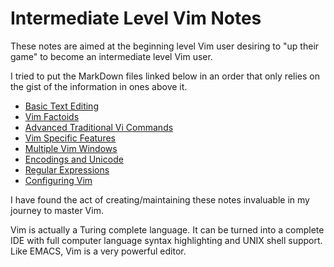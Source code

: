 # Intermediate Level Vim Notes

These notes are aimed at the beginning level Vim
user desiring to "up their game" to become
an intermediate level Vim user.

I tried to put the MarkDown files linked below in
an order that only relies on the gist of the
information in ones above it.

* [Basic Text Editing](basicTextEditing.md)
* [Vim Factoids](vimFactoids.md)
* [Advanced Traditional Vi Commands](advTradViCommands.md)
* [Vim Specific Features](vimSpecificFeatures.md)
* [Multiple Vim Windows](multipleVimWindows.md)
* [Encodings and Unicode](encodingsUnicode.md)
* [Regular Expressions](regExp.md)
* [Configuring Vim](vimrcConfigFile.md)

I have found the act of creating/maintaining these
notes invaluable in my journey to master Vim.

Vim is actually a Turing complete language.  It can
be turned into a complete IDE with full computer
language syntax highlighting and UNIX shell support.
Like EMACS, Vim is a very powerful editor.
